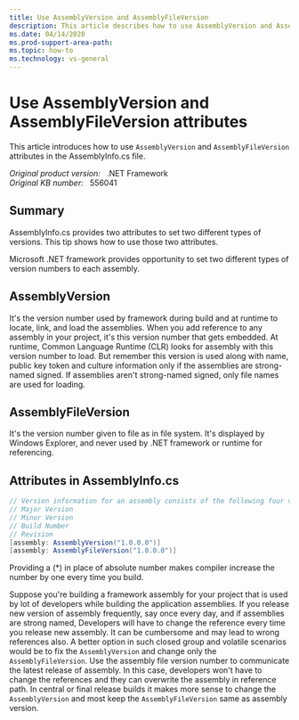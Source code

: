 ```yaml
---
title: Use AssemblyVersion and AssemblyFileVersion
description: This article describes how to use AssemblyVersion and AssemblyFileVersion attributes in the AssemblyInfo.cs file.
ms.date: 04/14/2020
ms.prod-support-area-path: 
ms.topic: how-to
ms.technology: vs-general
---
```

# Use AssemblyVersion and AssemblyFileVersion attributes

This article introduces how to use `AssemblyVersion` and `AssemblyFileVersion` attributes in the AssemblyInfo.cs file.

_Original product version:_ &nbsp; .NET Framework  
_Original KB number:_ &nbsp; 556041

## Summary

AssemblyInfo.cs provides two attributes to set two different types of versions. This tip shows how to use those two attributes.

Microsoft .NET framework provides opportunity to set two different types of version numbers to each assembly.

## AssemblyVersion

It's the version number used by framework during build and at runtime to locate, link, and load the assemblies. When you add reference to any assembly in your project, it's this version number that gets embedded. At runtime, Common Language Runtime (CLR) looks for assembly with this version number to load. But remember this version is used along with name, public key token and culture information only if the assemblies are strong-named signed. If assemblies aren't strong-named signed, only file names are used for loading.

## AssemblyFileVersion

It's the version number given to file as in file system. It's displayed by Windows Explorer, and never used by .NET framework or runtime for referencing.

## Attributes in AssemblyInfo.cs

```csharp
// Version information for an assembly consists of the following four values:
// Major Version
// Minor Version
// Build Number
// Revision
[assembly: AssemblyVersion("1.0.0.0")]  
[assembly: AssemblyFileVersion("1.0.0.0")]
```

Providing a (*) in place of absolute number makes compiler increase the number by one every time you build.

Suppose you're building a framework assembly for your project that is used by lot of developers while building the application assemblies. If you release new version of assembly frequently, say once every day, and if assemblies are strong named, Developers will have to change the reference every time you release new assembly. It can be cumbersome and may lead to wrong references also. A better option in such closed group and volatile scenarios would be to fix the `AssemblyVersion` and change only the `AssemblyFileVersion`. Use the assembly file version number to communicate the latest release of assembly. In this case, developers won't have to change the references and they can overwrite the assembly in reference path. In central or final release builds it makes more sense to change the `AssemblyVersion` and most keep the `AssemblyFileVersion` same as assembly version.
